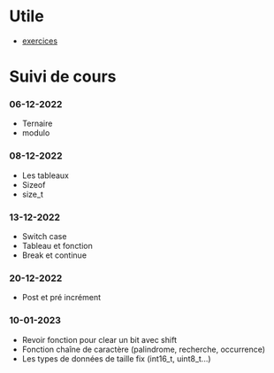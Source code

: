 # Utile
- [exercices](https://github.com/tony-maulaz/info1-exercices)

# Suivi de cours

### 06-12-2022
- Ternaire
- modulo

### 08-12-2022
- Les tableaux
- Sizeof
- size_t

### 13-12-2022
- Switch case
- Tableau et fonction
- Break et continue

### 20-12-2022
- Post et pré incrément

### 10-01-2023
- Revoir fonction pour clear un bit avec shift
- Fonction chaîne de caractère (palindrome, recherche, occurrence)
- Les types de données de taille fix (int16_t, uint8_t...)
